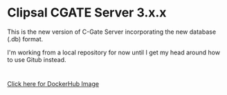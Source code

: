 # Clipsal CGATE Server 3.x.x


This is the new version of C-Gate Server incorporating the new database (.db) format.  


I'm working from a local repository for now until I get my head around how to use Gitub instead.

#
[Click here for DockerHub Image](https://hub.docker.com/r/pktechnology/cgateserver)
